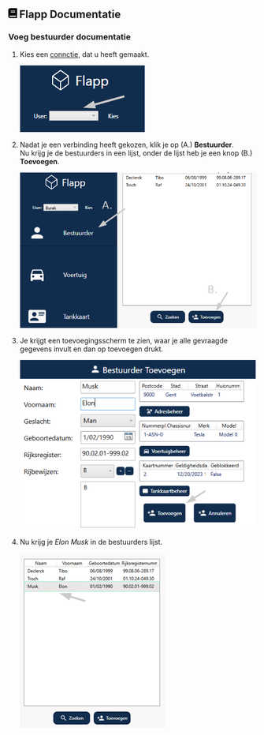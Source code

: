 ## <img src='Images/book.svg' height=20/> Flapp Documentatie

### Voeg bestuurder documentatie

1. Kies een [connctie](https://github.com/Bataklik/Project_Flapp/wiki/ConnectieStrDoc), dat u heeft gemaakt.

   ![VoegBest1](/Images/Bestuurder/voegBest1.png)

2. Nadat je een verbinding heeft gekozen, klik je op (A.) **Bestuurder**.
   <br>Nu krijg je de bestuurders in een lijst, onder de lijst heb je een knop (B.) **Toevoegen**.

   ![VoegBest2](/Images/Bestuurder/voegBest2.png)

3. Je krijgt een toevoegingsscherm te zien, waar je alle gevraagde gegevens invult en dan op toevoegen drukt.

   ![VoegBest3](/Images/Bestuurder/voegBest3.png)

4. Nu krijg je _Elon Musk_ in de bestuurders lijst.

   ![VoegBest4](/Images/Bestuurder/voegBest4.png)

